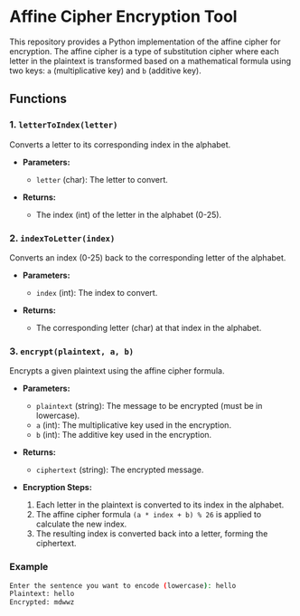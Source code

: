 # Affine Cipher Encryption Tool

This repository provides a Python implementation of the affine cipher for encryption. The affine cipher is a type of substitution cipher where each letter in the plaintext is transformed based on a mathematical formula using two keys: `a` (multiplicative key) and `b` (additive key).

## Functions

### 1. `letterToIndex(letter)`
Converts a letter to its corresponding index in the alphabet.

- **Parameters:**
  - `letter` (char): The letter to convert.
  
- **Returns:**
  - The index (int) of the letter in the alphabet (0-25).

### 2. `indexToLetter(index)`
Converts an index (0-25) back to the corresponding letter of the alphabet.

- **Parameters:**
  - `index` (int): The index to convert.

- **Returns:**
  - The corresponding letter (char) at that index in the alphabet.

### 3. `encrypt(plaintext, a, b)`
Encrypts a given plaintext using the affine cipher formula.

- **Parameters:**
  - `plaintext` (string): The message to be encrypted (must be in lowercase).
  - `a` (int): The multiplicative key used in the encryption.
  - `b` (int): The additive key used in the encryption.

- **Returns:**
  - `ciphertext` (string): The encrypted message.

- **Encryption Steps:**
  1. Each letter in the plaintext is converted to its index in the alphabet.
  2. The affine cipher formula `(a * index + b) % 26` is applied to calculate the new index.
  3. The resulting index is converted back into a letter, forming the ciphertext.

### Example
```bash
Enter the sentence you want to encode (lowercase): hello
Plaintext: hello
Encrypted: mdwwz
